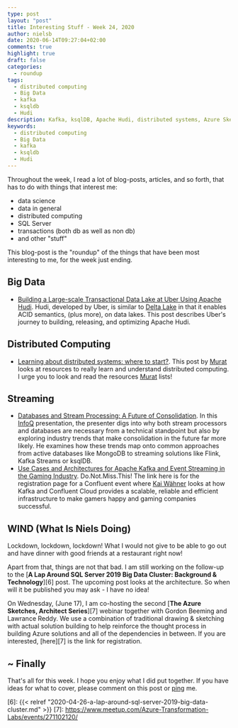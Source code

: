 ```yaml
---
type: post
layout: "post"
title: Interesting Stuff - Week 24, 2020
author: nielsb
date: 2020-06-14T09:27:04+02:00
comments: true
highlight: true
draft: false
categories:
  - roundup
tags:
  - distributed computing
  - Big Data
  - kafka
  - ksqldb
  - Hudi
description: Kafka, ksqlDB, Apache Hudi, distributed systems, Azure Sketches, and other interesting topics.
keywords:
  - distributed computing
  - Big Data
  - kafka
  - ksqldb
  - Hudi   
---
```


Throughout the week, I read a lot of blog-posts, articles, and so forth, that has to do with things that interest me:

* data science
* data in general
* distributed computing
* SQL Server
* transactions (both db as well as non db)
* and other "stuff"

This blog-post is the "roundup" of the things that have been most interesting to me, for the week just ending.

<!--more-->

## Big Data

* [Building a Large-scale Transactional Data Lake at Uber Using Apache Hudi][1]. Hudi, developed by Uber, is similar to [Delta Lake][2] in that it enables ACID semantics, (plus more), on data lakes. This post describes Uber's journey to building, releasing, and optimizing Apache Hudi.

## Distributed Computing

* [Learning about distributed systems: where to start?][3]. This post by [Murat][murba] looks at resources to really learn and understand distributed computing. I urge you to look and read the resources [Murat][murba] lists!

## Streaming

* [Databases and Stream Processing: A Future of Consolidation][4]. In this [InfoQ][iq] presentation, the presenter digs into why both stream processors and databases are necessary from a technical standpoint but also by exploring industry trends that make consolidation in the future far more likely. He examines how these trends map onto common approaches from active databases like MongoDB to streaming solutions like Flink, Kafka Streams or ksqlDB.
* [Use Cases and Architectures for Apache Kafka and Event Streaming in the Gaming Industry][5]. Do.Not.Miss.This! The link here is for the registration page for a Confluent event where [Kai Wähner][kaiw] looks at how Kafka and Confluent Cloud provides a scalable, reliable and efficient infrastructure to make gamers happy and gaming companies successful. 

## WIND (What Is Niels Doing)

Lockdown, lockdown, lockdown! What I would not give to be able to go out and have dinner with good friends at a restaurant right now!

Apart from that, things are not that bad. I am still working on the follow-up to the [**A Lap Around SQL Server 2019 Big Data Cluster: Background & Technology**][6] post. The upcoming post looks at the architecture. So when will it be published you may ask - I have no idea!

On Wednesday, (June 17), I am co-hosting the second [**The Azure Sketches, Architect Series**][7] webinar together with Gordon Beeming and Lawrance Reddy. We use a combination of traditional drawing & sketching with actual solution building to help reinforce the thought process in building Azure solutions and all of the dependencies in between. If you are interested, [here][7] is the link for registration.

## ~ Finally

That's all for this week. I hope you enjoy what I did put together. If you have ideas for what to cover, please comment on this post or [ping][ma] me.

[ma]: mailto:niels.it.berglund@gmail.com
[mp]: https://blog.acolyer.org
[iq]: https://www.infoq.com/
[ew]: http://sqlonice.com/
[re]: http://blog.revolutionanalytics.com
[sqsk]: https://www.sqlskills.com
[mdaveyblog]: https://mdavey.wordpress.com/
[charlblog]: https://charlla.com/

[jovpop]: https://twitter.com/JovanPop_MSFT
[bobw]: https://twitter.com/bobwardms
[revod]: https://twitter.com/revodavid
[lonny]: https://twitter.com/sqL_handLe
[ewtw]: https://twitter.com/sqlOnIce
[buckw]: https://twitter.com/BuckWoodyMSFT
[mattw]: https://twitter.com/matthewwarren
[murba]: https://twitter.com/muratdemirbas
[daveda]: https://twitter.com/davidthecoder
[adcol]: https://twitter.com/adriancolyer
[jesrod]: https://twitter.com/jrdothoughts
[tomaz]: https://twitter.com/tomaz_tsql
[dataart]: https://twitter.com/dataartisans
[luis]: https://twitter.com/luis_de_sousa
[benstop]: https://twitter.com/benstopford
[conflu]: https://twitter.com/confluentinc
[tylert]: https://twitter.com/tyler_treat
[andrewng]: https://twitter.com/AndrewYNg
[lawr]: https://twitter.com/bytezn
[jue]: https://twitter.com/b0rk
[yan]: https://twitter.com/theburningmonk
[danny]: https://twitter.com/g9yuayon
[rmoff]: https://twitter.com/rmoff
[ryansw]: https://twitter.com/ryanswanstrom
[pabloc]: https://twitter.com/pabloc_ds
[mklep]: https://twitter.com/martinkl
[mdavey]: https://twitter.com/matt_davey
[jboner]: https://twitter.com/jboner
[joeduff]: https://twitter.com/funcOfJoe
[charl]: https://twitter.com/charllamprecht
[dbricks]: https://twitter.com/databricks
[adsit]: https://twitter.com/SitnikAdam
[vicky]: https://twitter.com/vickyharp
[dscentral]: https://twitter.com/DataScienceCtrl
[natemc]: https://twitter.com/natemcmaster
[ads]: https://twitter.com/azuredatastudio
[travw]: https://twitter.com/radtravis
[emilk]: https://twitter.com/IsTheArchitect
[kaiw]: https://twitter.com/KaiWaehner


[1]: https://eng.uber.com/apache-hudi-graduation/
[2]: https://databricks.com/product/delta-lake-on-databricks
[3]: https://muratbuffalo.blogspot.com/2020/06/learning-about-distributed-systems.html
[4]: https://www.infoq.com/presentations/streaming-databases/
[5]: https://events.confluent.io/usecasesandarchitecturesforapa
[6]: {{< relref "2020-04-26-a-lap-around-sql-server-2019-big-data-cluster.md" >}}
[7]: https://www.meetup.com/Azure-Transformation-Labs/events/271102120/
